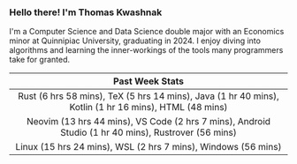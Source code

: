 
### Hello there! I'm Thomas Kwashnak

I'm a Computer Science and Data Science double major with an Economics
minor at Quinnipiac University, graduating in 2024.
I enjoy diving into algorithms and learning the inner-workings of the tools
many programmers take for granted.

| Past Week Stats |
| :---: |
| Rust (6 hrs 58 mins), TeX (5 hrs 14 mins), Java (1 hr 40 mins), Kotlin (1 hr 16 mins), HTML (48 mins) |
| Neovim (13 hrs 44 mins), VS Code (2 hrs 7 mins), Android Studio (1 hr 40 mins), Rustrover (56 mins) |
| Linux (15 hrs 24 mins), WSL (2 hrs 7 mins), Windows (56 mins) |

